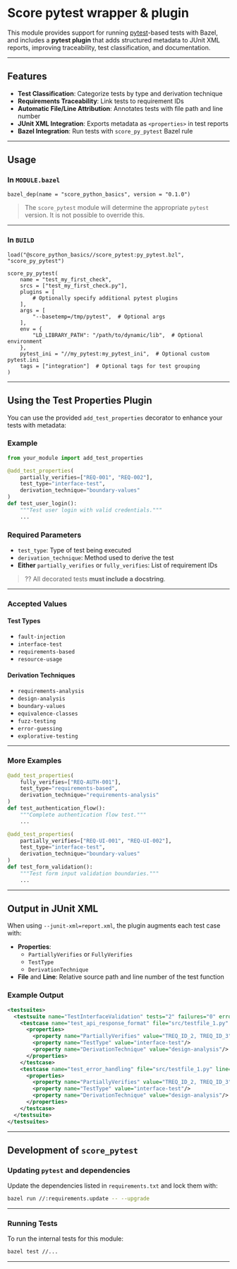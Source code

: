 # Score pytest wrapper & plugin

This module provides support for running [pytest](https://docs.pytest.org/en/latest/contents.html)-based tests with Bazel, and includes a **pytest plugin** that adds structured metadata to JUnit XML reports, improving traceability, test classification, and documentation.

---

## Features

- **Test Classification**: Categorize tests by type and derivation technique  
- **Requirements Traceability**: Link tests to requirement IDs  
- **Automatic File/Line Attribution**: Annotates tests with file path and line number  
- **JUnit XML Integration**: Exports metadata as `<properties>` in test reports  
- **Bazel Integration**: Run tests with `score_py_pytest` Bazel rule  

---

## Usage

### In `MODULE.bazel`

```starlark
bazel_dep(name = "score_python_basics", version = "0.1.0")
```

> The `score_pytest` module will determine the appropriate `pytest` version. It is not possible to override this.

---

### In `BUILD`

```starlark
load("@score_python_basics//score_pytest:py_pytest.bzl", "score_py_pytest")

score_py_pytest(
    name = "test_my_first_check",
    srcs = ["test_my_first_check.py"],
    plugins = [
        # Optionally specify additional pytest plugins
    ],
    args = [
        "--basetemp=/tmp/pytest",  # Optional args
    ],
    env = {
        "LD_LIBRARY_PATH": "/path/to/dynamic/lib",  # Optional environment
    },
    pytest_ini = "//my_pytest:my_pytest_ini",  # Optional custom pytest.ini
    tags = ["integration"]  # Optional tags for test grouping
)
```

---

## Using the Test Properties Plugin

You can use the provided `add_test_properties` decorator to enhance your tests with metadata:

### Example

```python
from your_module import add_test_properties

@add_test_properties(
    partially_verifies=["REQ-001", "REQ-002"],
    test_type="interface-test",
    derivation_technique="boundary-values"
)
def test_user_login():
    """Test user login with valid credentials."""
    ...
```

### Required Parameters

- `test_type`: Type of test being executed  
- `derivation_technique`: Method used to derive the test  
- **Either** `partially_verifies` or `fully_verifies`: List of requirement IDs  

> ?? All decorated tests **must include a docstring**.

---

### Accepted Values

#### Test Types

- `fault-injection`  
- `interface-test`  
- `requirements-based`  
- `resource-usage`  

#### Derivation Techniques

- `requirements-analysis`  
- `design-analysis`  
- `boundary-values`  
- `equivalence-classes`  
- `fuzz-testing`  
- `error-guessing`  
- `explorative-testing`  

---

### More Examples

```python
@add_test_properties(
    fully_verifies=["REQ-AUTH-001"],
    test_type="requirements-based",
    derivation_technique="requirements-analysis"
)
def test_authentication_flow():
    """Complete authentication flow test."""
    ...

@add_test_properties(
    partially_verifies=["REQ-UI-001", "REQ-UI-002"],
    test_type="interface-test",
    derivation_technique="boundary-values"
)
def test_form_validation():
    """Test form input validation boundaries."""
    ...
```

---

## Output in JUnit XML

When using `--junit-xml=report.xml`, the plugin augments each test case with:

- **Properties**:
  - `PartiallyVerifies` or `FullyVerifies`
  - `TestType`
  - `DerivationTechnique`
- **File** and **Line**: Relative source path and line number of the test function

### Example Output

```xml
<testsuites>
  <testsuite name="TestInterfaceValidation" tests="2" failures="0" errors="0" time="0.123">
    <testcase name="test_api_response_format" file="src/testfile_1.py" line="10" time="0.056">
      <properties>
        <property name="PartiallyVerifies" value="TREQ_ID_2, TREQ_ID_3"/>
        <property name="TestType" value="interface-test"/>
        <property name="DerivationTechnique" value="design-analysis"/>
      </properties>
    </testcase>
    <testcase name="test_error_handling" file="src/testfile_1.py" line="38" time="0.067">
      <properties>
        <property name="PartiallyVerifies" value="TREQ_ID_2, TREQ_ID_3"/>
        <property name="TestType" value="interface-test"/>
        <property name="DerivationTechnique" value="design-analysis"/>
      </properties>
    </testcase>
  </testsuite>
</testsuites>
```

---

## Development of `score_pytest`

### Updating `pytest` and dependencies

Update the dependencies listed in `requirements.txt` and lock them with:

```bash
bazel run //:requirements.update -- --upgrade
```

---

### Running Tests

To run the internal tests for this module:

```bash
bazel test //...
```

---
